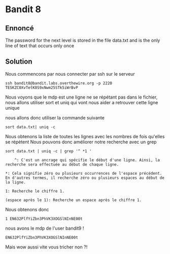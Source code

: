 # Bandit 8

## Ennoncé
The password for the next level is stored in the file data.txt and is the only line of text that occurs only once

## Solution

Nous commencons par nous connecter par ssh sur le serveur

	ssh bandit8@bandit.labs.overthewire.org -p 2220
	TESKZC0XvTetK0S9xNwm25STk5iWrBvP

Nous voyons que le mdp est une ligne ne se répétant pas dans le fichier, nous allons utiliser sort et uniq qui vont nous aider a retrouver cette ligne unique

nous allons donc utiliser la commande suivante

	sort data.txt| uniq -c

Nous obtenons la liste de toutes les lignes avec les nombres de fois qu'elles se répètent
Nous pouvons donc améliorer notre recherche avec un grep

	sort data.txt | uniq -c | grep '^ *1 '

	    ^: C'est un ancrage qui spécifie le début d'une ligne. Ainsi, la recherche sera effectuée au début de chaque ligne.

    *: Cela signifie zéro ou plusieurs occurrences de l'espace précédent. En d'autres termes, il recherche zéro ou plusieurs espaces au début de la ligne.

    1: Recherche le chiffre 1.

    (espace après le 1): Recherche un espace après le chiffre 1.

Nous obtenons donc 

	1 EN632PlfYiZbn3PhVK3XOGSlNInNE00t

nous avons le mdp de l'user bandit9 !

	EN632PlfYiZbn3PhVK3XOGSlNInNE00t

Mais wow aussi vite vous tricher non ?!
